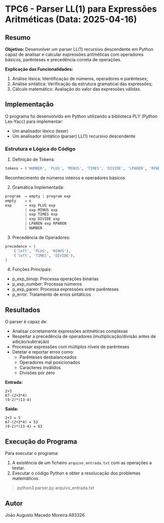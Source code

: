 # TPC6 - Parser LL(1) para Expressões Aritméticas (Data: 2025-04-16)

## Resumo

**Objetivo:**
Desenvolver um parser LL(1) recursivo descendente em Python capaz de analisar e calcular expressões aritméticas com operadores básicos, parênteses e precedência correta de operações.

**Explicação das Funcionalidades:**
1. Análise léxica: Identificação de números, operadores e parênteses;
2. Análise sintática: Verificação da estrutura gramatical das expressões;
3. Cálculo matemático: Avaliação do valor das expressões válidas.


## Implementação 

O programa foi desenvolvido em Python utilizando a biblioteca PLY (Python Lex-Yacc) para implementar:

* Um analisador léxico (lexer)
* Um analisador sintático (parser) LL(1) recursivo descendente


### **Estrutura e Lógica do Código**

1. Definição de Tokens:

```python
tokens = ('NUMBER', 'PLUS', 'MINUS', 'TIMES', 'DIVIDE', 'LPAREN', 'RPAREN')
```
Reconhecimento de números inteiros e operadores básicos

2. Gramática Implementada:

```python
program  → empty | program exp
empty    → ε
exp      → exp PLUS exp
         | exp MINUS exp
         | exp TIMES exp
         | exp DIVIDE exp
         | LPAREN exp RPAREN
         | NUMBER
```

3. Precedência de Operadores:

```python
precedence = (
    ('left', 'PLUS', 'MINUS'),
    ('left', 'TIMES', 'DIVIDE'),
)
```

4. Funções Principais:

* p_exp_binop: Processa operações binárias
* p_exp_number: Processa números
* p_exp_paren: Processa expressões entre parênteses
* p_error: Tratamento de erros sintáticos



## Resultados

O parser é capaz de:

* Analisar corretamente expressões aritméticas complexas
* Respeitar a precedência de operadores (multiplicação/divisão antes de adição/subtração)
* Processar expressões com múltiplos níveis de parênteses
* Detetar e reportar erros como:
   * Parênteses desbalanceados
   * Operadores mal posicionados
   * Caracteres inválidos
   * Divisões por zero

**Entrada:**

```
2+3
67-(2+3*4)
(9-2)*(13-4)
```

**Saída:**

```
2+3 = 5
67-(2+3*4) = 53
(9-2)*(13-4) = 63
```

## Execução do Programa

Para executar o programa:
1. A existência de um ficheiro `arquivo_entrada.txt` com as operações a testar.
2. Executar o código Python e obter a resolucação dos problemas matemáticos.

> python3 parser.py arquivo_entrada.txt


## Autor

João Augusto Macedo Moreira A93326

